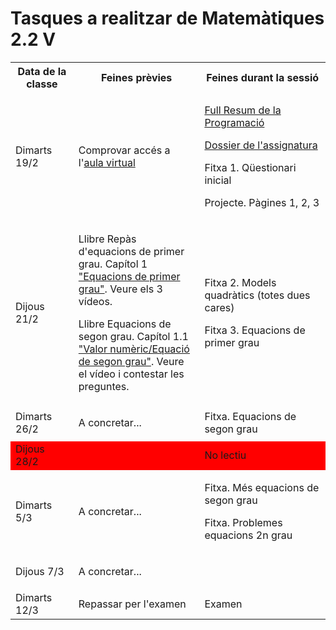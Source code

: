 # Tasques a realitzar de Matemàtiques 2.2 V

<table>
  <tr>
    <th width="20%">Data de la classe</th>
    <th width="40%">Feines prèvies</th>
    <th width="40%">Feines durant la sessió</th>
  </tr>
  <tr>
    <td>Dimarts 19/2</td>
    <td>
      Comprovar accés a l'<a href="http://aulavirtual.caib.es/c07013905/course/view.php?id=251" title="aula virtual">aula virtual</a>
    </td>
    <td>
      <p><a href="http://aulavirtual.caib.es/c07013905/mod/resource/view.php?id=11127" title="Full Resum de la Programació">Full Resum de la Programació</a></p>
      <p><a href="http://aulavirtual.caib.es/c07013905/mod/resource/view.php?id=14986" title="Dossier de l'assignatura">Dossier de l'assignatura</a></p>
      <p>Fitxa 1. Qüestionari inicial</p>
      <p>Projecte. Pàgines 1, 2, 3</p>
    </td>
  </tr>
  <tr>
    <td>Dijous 21/2</td>
    <td>
      <p>Llibre Repàs d'equacions de primer grau. Capítol 1 <a href="http://aulavirtual.caib.es/c07013905/mod/book/view.php?id=14993&chapterid=3">"Equacions de primer grau"</a>. Veure els 3 vídeos.</p>
      <p>Llibre Equacions de segon grau. Capítol 1.1 <a href="http://aulavirtual.caib.es/c07013905/mod/book/view.php?id=14992&chapterid=12">"Valor numèric/Equació de segon grau"</a>. Veure el vídeo i contestar les preguntes.</p>
    </td>
    <td>
      <p>Fitxa 2. Models quadràtics (totes dues cares)</p>
      <p>Fitxa 3. Equacions de primer grau</p>
    </td>
  </tr>
  <tr>
    <td>Dimarts 26/2</td>
    <td>
      <p>A concretar...</p>
    </td>
    <td>Fitxa. Equacions de segon grau</td>
  </tr>
  <tr style="background-color: red">
    <td>Dijous 28/2</td>
    <td></td>
    <td>No lectiu</td>
  </tr>
  <tr>
    <td>Dimarts 5/3</td>
    <td>
      <p>A concretar...</p>
    </td>
    <td>
      <p>Fitxa. Més equacions de segon grau</p>
      <p>Fitxa. Problemes equacions 2n grau</p>
    </td>
  </tr>
  <tr>
    <td>Dijous 7/3</td>
    <td>
      <p>A concretar...</p>
    </td>
    <td></td>
  </tr>
  <tr>
    <td>Dimarts 12/3</td>
    <td>Repassar per l'examen</td>
    <td>Examen</td>
  </tr>
</table>
